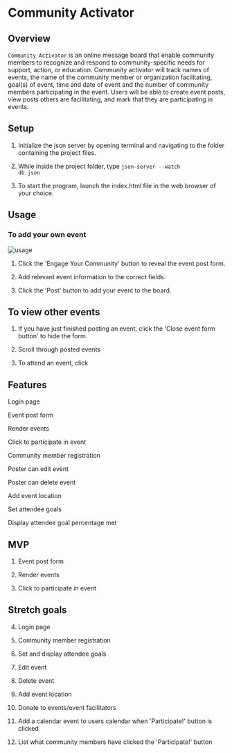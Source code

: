 # Community Activator

## Overview

<code>Community Activator</code> is an online message board that enable community members to recognize and respond to community-specific needs for support, action, or education. Community activator will track names of events, the name of the community member or organization facilitating, goal(s) of event, time and date of event and the number of community members participating in the event. Users will be able to create event posts, view posts others are facilitating, and mark that they are participating in events.

## Setup

1. Initialize the json server by opening terminal and navigating to the folder containing the project files. 

2. While inside the project folder, type <code>json-server --watch db.json</code>

3. To start the program, launch the index.html file in the web browser of your choice.


## Usage

### To add your own event

![usage](https://user-images.githubusercontent.com/94088088/151682915-d360bd06-eade-4b4d-a0ae-346869ca4812.gif)


1. Click the 'Engage Your Community' button to reveal the event post form.

2. Add relevant event information to the correct fields. 

3. Click the 'Post' button to add your event to the board.

## To view other events

1. If you have just finished posting an event, click the 'Close event form button' to hide the form.

2. Scroll through posted events

3. To attend an event, click 


## Features

Login page

Event post form

Render events 

Click to participate in event 

Community member registration

Poster can edit event

Poster can delete event

Add event location

Set attendee goals

Display attendee goal percentage met

## MVP

1. Event post form

2. Render events 

3. Click to participate in event 

## Stretch goals

4. Login page 

5. Community member registration

6. Set and display attendee goals

7. Edit event

8. Delete event

9. Add event location

10. Donate to events/event facilitators

11. Add a calendar event to users calendar when 'Participate!' button is clicked

12. List what community members have clicked the 'Participate!' button




